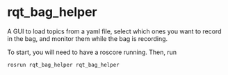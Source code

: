 # rqt_bag_helper

A GUI to load topics from a yaml file, select which ones you want to record in the bag, and monitor them while the bag is recording.

To start, you will need to have a roscore running. Then, run

```bash
rosrun rqt_bag_helper rqt_bag_helper
```
